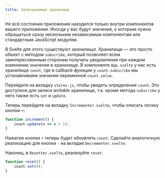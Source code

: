 ```yaml
---
title: Записываемые хранилища
---
```


Не всё состояния приложения находится только внутри компонентов вашего приложения. Иногда у вас будут значения, к которым нужно обращаться сразу нескольким независимым компонентам или стандартным JavaScript модулям.

В Svelte для этого существуют *хранилища*. Хранилище — это просто объект с методом `subscribe`, который позволяет всем заинтересованным сторонам получать уведомления при каждом изменении значения в хранилище. В компоненте `App.svelte` у нас есть хранилище `count`, где в callback-функции у `count.subscribe` мы устанавливаем значение переменной `count_value`.

Перейдите на вкладку `stores.js`, чтобы увидеть определение `count`. Это доступное для записи *writable* хранилище, т.е. кроме метода `subscribe` у него также есть `set` и `update`.

Теперь перейдите на вкладку `Incrementer.svelte`, чтобы описать логику кнопки `+`:

```js
function increment() {
	count.update(n => n + 1);
}
```

Нажатие кнопки `+` теперь будет *обновлять* `count`. Сделайте аналогичную реализацию для кнопки `-` на вкладке `Decrementer.svelte`.

Наконец, в `Resetter.svelte`, реализуйте `reset`:

```js
function reset() {
	count.set(0);
}
```
